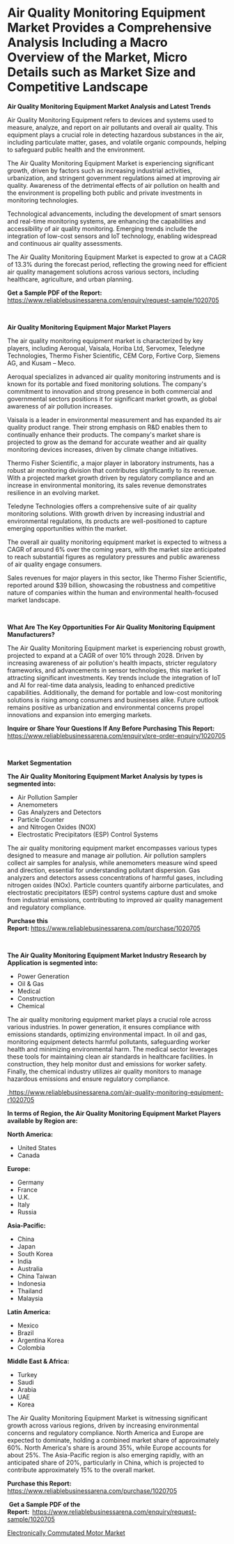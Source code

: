 <p><h1>Air Quality Monitoring Equipment Market Provides a Comprehensive Analysis Including a Macro Overview of the Market, Micro Details such as Market Size and Competitive Landscape</h1></p><p><strong>Air Quality Monitoring Equipment Market Analysis and Latest Trends</strong></p>
<p><p>Air Quality Monitoring Equipment refers to devices and systems used to measure, analyze, and report on air pollutants and overall air quality. This equipment plays a crucial role in detecting hazardous substances in the air, including particulate matter, gases, and volatile organic compounds, helping to safeguard public health and the environment.</p><p>The Air Quality Monitoring Equipment Market is experiencing significant growth, driven by factors such as increasing industrial activities, urbanization, and stringent government regulations aimed at improving air quality. Awareness of the detrimental effects of air pollution on health and the environment is propelling both public and private investments in monitoring technologies.</p><p>Technological advancements, including the development of smart sensors and real-time monitoring systems, are enhancing the capabilities and accessibility of air quality monitoring. Emerging trends include the integration of low-cost sensors and IoT technology, enabling widespread and continuous air quality assessments. </p><p>The Air Quality Monitoring Equipment Market is expected to grow at a CAGR of 13.3% during the forecast period, reflecting the growing need for efficient air quality management solutions across various sectors, including healthcare, agriculture, and urban planning.</p></p>
<p><strong>Get a Sample PDF of the Report:&nbsp;</strong> <a href="https://www.reliablebusinessarena.com/enquiry/request-sample/1020705?utm_campaign=2534&utm_medium=2&utm_source=Github&utm_content=ia&utm_term=22022025&utm_id=air-quality-monitoring-equipment">https://www.reliablebusinessarena.com/enquiry/request-sample/1020705</a></p>
<p>&nbsp;</p>
<p><strong>Air Quality Monitoring Equipment Major Market Players</strong></p>
<p><p>The air quality monitoring equipment market is characterized by key players, including Aeroqual, Vaisala, Horiba Ltd, Servomex, Teledyne Technologies, Thermo Fisher Scientific, CEM Corp, Fortive Corp, Siemens AG, and Kusam – Meco. </p><p>Aeroqual specializes in advanced air quality monitoring instruments and is known for its portable and fixed monitoring solutions. The company's commitment to innovation and strong presence in both commercial and governmental sectors positions it for significant market growth, as global awareness of air pollution increases.</p><p>Vaisala is a leader in environmental measurement and has expanded its air quality product range. Their strong emphasis on R&D enables them to continually enhance their products. The company's market share is projected to grow as the demand for accurate weather and air quality monitoring devices increases, driven by climate change initiatives.</p><p>Thermo Fisher Scientific, a major player in laboratory instruments, has a robust air monitoring division that contributes significantly to its revenue. With a projected market growth driven by regulatory compliance and an increase in environmental monitoring, its sales revenue demonstrates resilience in an evolving market.</p><p>Teledyne Technologies offers a comprehensive suite of air quality monitoring solutions. With growth driven by increasing industrial and environmental regulations, its products are well-positioned to capture emerging opportunities within the market.</p><p>The overall air quality monitoring equipment market is expected to witness a CAGR of around 6% over the coming years, with the market size anticipated to reach substantial figures as regulatory pressures and public awareness of air quality engage consumers.</p><p>Sales revenues for major players in this sector, like Thermo Fisher Scientific, reported around $39 billion, showcasing the robustness and competitive nature of companies within the human and environmental health-focused market landscape.</p></p>
<p>&nbsp;</p>
<p><strong>What Are The Key Opportunities For Air Quality Monitoring Equipment Manufacturers?</strong></p>
<p><p>The Air Quality Monitoring Equipment market is experiencing robust growth, projected to expand at a CAGR of over 10% through 2028. Driven by increasing awareness of air pollution's health impacts, stricter regulatory frameworks, and advancements in sensor technologies, this market is attracting significant investments. Key trends include the integration of IoT and AI for real-time data analysis, leading to enhanced predictive capabilities. Additionally, the demand for portable and low-cost monitoring solutions is rising among consumers and businesses alike. Future outlook remains positive as urbanization and environmental concerns propel innovations and expansion into emerging markets.</p></p>
<p><strong>Inquire or Share Your Questions If Any Before Purchasing This Report:</strong> <a href="https://www.reliablebusinessarena.com/enquiry/pre-order-enquiry/1020705?utm_campaign=2534&utm_medium=2&utm_source=Github&utm_content=ia&utm_term=22022025&utm_id=air-quality-monitoring-equipment">https://www.reliablebusinessarena.com/enquiry/pre-order-enquiry/1020705</a></p>
<p>&nbsp;</p>
<p><strong>Market Segmentation</strong></p>
<p><strong>The Air Quality Monitoring Equipment Market Analysis by types is segmented into:</strong></p>
<p><ul><li>Air Pollution Sampler</li><li>Anemometers</li><li>Gas Analyzers and Detectors</li><li>Particle Counter</li><li>and Nitrogen Oxides (NOX)</li><li>Electrostatic Precipitators (ESP) Control Systems</li></ul></p>
<p><p>The air quality monitoring equipment market encompasses various types designed to measure and manage air pollution. Air pollution samplers collect air samples for analysis, while anemometers measure wind speed and direction, essential for understanding pollutant dispersion. Gas analyzers and detectors assess concentrations of harmful gases, including nitrogen oxides (NOx). Particle counters quantify airborne particulates, and electrostatic precipitators (ESP) control systems capture dust and smoke from industrial emissions, contributing to improved air quality management and regulatory compliance.</p></p>
<p><strong>Purchase this Report:&nbsp;</strong><a href="https://www.reliablebusinessarena.com/purchase/1020705?utm_campaign=2534&utm_medium=2&utm_source=Github&utm_content=ia&utm_term=22022025&utm_id=air-quality-monitoring-equipment">https://www.reliablebusinessarena.com/purchase/1020705</a></p>
<p>&nbsp;</p>
<p><strong>The Air Quality Monitoring Equipment Market Industry Research by Application is segmented into:</strong></p>
<p><ul><li>Power Generation</li><li>Oil & Gas</li><li>Medical</li><li>Construction</li><li>Chemical</li></ul></p>
<p><p>The air quality monitoring equipment market plays a crucial role across various industries. In power generation, it ensures compliance with emissions standards, optimizing environmental impact. In oil and gas, monitoring equipment detects harmful pollutants, safeguarding worker health and minimizing environmental harm. The medical sector leverages these tools for maintaining clean air standards in healthcare facilities. In construction, they help monitor dust and emissions for worker safety. Finally, the chemical industry utilizes air quality monitors to manage hazardous emissions and ensure regulatory compliance.</p></p>
<p><a href="https://www.reliablebusinessarena.com/air-quality-monitoring-equipment-r1020705?utm_campaign=2534&utm_medium=2&utm_source=Github&utm_content=ia&utm_term=22022025&utm_id=air-quality-monitoring-equipment">&nbsp;https://www.reliablebusinessarena.com/air-quality-monitoring-equipment-r1020705</a></p>
<p><strong>In terms of Region, the Air Quality Monitoring Equipment Market Players available by Region are:</strong></p>
<p>
    <p> <strong> North America: </strong>
        <ul>
            <li>United States</li>
            <li>Canada</li>
        </ul>
        </p> 
    <p> <strong> Europe: </strong>
        <ul>
            <li>Germany</li>
            <li>France</li>
            <li>U.K.</li>
            <li>Italy</li>
            <li>Russia</li>
        </ul>
        </p> 
    <p> <strong> Asia-Pacific: </strong>
        <ul>
            <li>China</li>
            <li>Japan</li>
            <li>South Korea</li>
            <li>India</li>
            <li>Australia</li>
            <li>China Taiwan</li>
            <li>Indonesia</li>
            <li>Thailand</li>
            <li>Malaysia</li>
        </ul>
        </p> 
    <p> <strong> Latin America: </strong>
        <ul>
            <li>Mexico</li>
            <li>Brazil</li>
            <li>Argentina Korea</li>
            <li>Colombia</li>
        </ul>
        </p> 
    <p> <strong> Middle East & Africa: </strong>
        <ul>
            <li>Turkey</li>
            <li>Saudi</li>
            <li>Arabia</li>
            <li>UAE</li>
            <li>Korea</li>
        </ul>
    </p>
    </p>
<p><p>The Air Quality Monitoring Equipment Market is witnessing significant growth across various regions, driven by increasing environmental concerns and regulatory compliance. North America and Europe are expected to dominate, holding a combined market share of approximately 60%. North America's share is around 35%, while Europe accounts for about 25%. The Asia-Pacific region is also emerging rapidly, with an anticipated share of 20%, particularly in China, which is projected to contribute approximately 15% to the overall market.</p></p>
<p><strong>Purchase this Report: </strong><a href="https://www.reliablebusinessarena.com/purchase/1020705?utm_campaign=2534&utm_medium=2&utm_source=Github&utm_content=ia&utm_term=22022025&utm_id=air-quality-monitoring-equipment">https://www.reliablebusinessarena.com/purchase/1020705</a></p>
<p>&nbsp;<strong>Get a Sample PDF of the Report:&nbsp;&nbsp;</strong><a href="https://www.reliablebusinessarena.com/enquiry/request-sample/1020705?utm_campaign=2534&utm_medium=2&utm_source=Github&utm_content=ia&utm_term=22022025&utm_id=air-quality-monitoring-equipment">https://www.reliablebusinessarena.com/enquiry/request-sample/1020705</a></p>
<p><strong></strong></p>
<p><p><a href="https://github.com/ccreola81/Market-Research-Report-List-1/blob/main/electronically-commutated-motor-market.md?utm_campaign=2534&utm_medium=2&utm_source=Github&utm_content=ia&utm_term=22022025&utm_id=air-quality-monitoring-equipment">Electronically Commutated Motor Market</a></p></p>